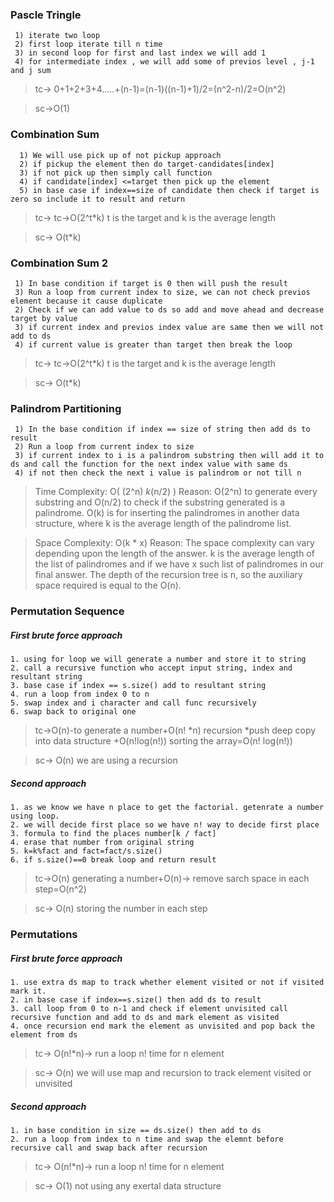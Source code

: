 ### Pascle Tringle
````
 1) iterate two loop
 2) first loop iterate till n time
 3) in second loop for first and last index we will add 1 
 4) for intermediate index , we will add some of previos level , j-1 and j sum
 ```` 
 > tc-> 0+1+2+3+4.....+(n-1)=(n-1)((n-1)+1)/2=(n^2-n)/2=O(n^2)
 
 >sc->O(1)

### Combination Sum
````
  1) We will use pick up of not pickup approach
  2) if pickup the element then do target-candidates[index]
  3) if not pick up then simply call function 
  4) if candidate[index] <=target then pick up the element 
  5) in base case if index==size of candidate then check if target is zero so include it to result and return
 ```` 

 > tc-> tc->O(2^t*k) t is the target and k is the average length
 
 > sc-> O(t*k) 

### Combination Sum 2
````
 1) In base condition if target is 0 then will push the result
 3) Run a loop from current index to size, we can not check previos element because it cause duplicate
 2) Check if we can add value to ds so add and move ahead and decrease target by value
 3) if current index and previos index value are same then we will not add to ds
 4) if current value is greater than target then break the loop
 ```` 
 > tc-> tc->O(2^t*k) t is the target and k is the average length
 
 > sc-> O(t*k) 

### Palindrom Partitioning
````
 1) In the base condition if index == size of string then add ds to result
 2) Run a loop from current index to size
 3) if current index to i is a palindrom substring then will add it to ds and call the function for the next index value with same ds
 4) if not then check the next i value is palindrom or not till n

 ```` 
>Time Complexity: O( (2^n) *k*(n/2) )
Reason: O(2^n) to generate every substring and O(n/2)  to check if the substring generated is a palindrome. O(k) is for inserting the palindromes in another data structure, where k  is the average length of the palindrome list.

>Space Complexity: O(k * x)
Reason: The space complexity can vary depending upon the length of the answer. k is the average length of the list of palindromes and if we have x such list of palindromes in our final answer. The depth of the recursion tree is n, so the auxiliary space required is equal to the O(n).

### Permutation Sequence

 ##### First brute force approach
 ````
 1. using for loop we will generate a number and store it to string
 2. call a recursive function who accept input string, index and resultant string
 3. base case if index == s.size() add to resultant string
 4. run a loop from index 0 to n
 5. swap index and i character and call func recursively
 6. swap back to original one
 ````
 > tc->O(n)-to generate a number+O(n! *n) recursion *push deep copy into data structure +O(n!log(n!)) sorting the array=O(n! log(n!))
 
 > sc-> O(n) we are using a recursion

 ##### Second approach
 ````
 1. as we know we have n place to get the factorial. getenrate a number using loop.
 2. we will decide first place so we have n! way to decide first place
 3. formula to find the places number[k / fact]
 4. erase that number from original string
 5. k=k%fact and fact=fact/s.size()
 6. if s.size()==0 break loop and return result
 ````
 > tc->O(n) generating a number+O(n)-> remove sarch space in each step=O(n^2)
   
 > sc-> O(n) storing the number in each step

### Permutations

 ##### First brute force approach
 ````
 1. use extra ds map to track whether element visited or not if visited mark it.
 2. in base case if index==s.size() then add ds to result
 3. call loop from 0 to n-1 and check if element unvisited call recursive function and add to ds and mark element as visited
 4. once recursion end mark the element as unvisited and pop back the element from ds
 ````
 > tc-> O(n!*n)-> run a loop n! time for n element

 > sc-> O(n) we will use map and recursion to track element visited or unvisited

 ##### Second approach
 ````
1. in base condition in size == ds.size() then add to ds
2. run a loop from index to n time and swap the elemnt before recursive call and swap back after recursion
 ````
 > tc-> O(n!*n)-> run a loop n! time for n element
   
 > sc-> O(1) not using any exertal data structure
